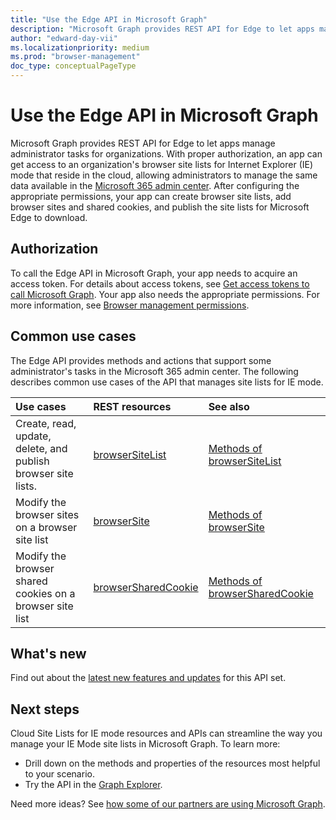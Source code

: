 ```yaml
---
title: "Use the Edge API in Microsoft Graph"
description: "Microsoft Graph provides REST API for Edge to let apps manage administrator tasks for organizations."
author: "edward-day-vii"
ms.localizationpriority: medium
ms.prod: "browser-management"
doc_type: conceptualPageType
---
```


# Use the Edge API in Microsoft Graph

Microsoft Graph provides REST API for Edge to let apps manage administrator tasks for organizations. With proper authorization, an app can get access to an organization's browser site lists for Internet Explorer (IE) mode that reside in the cloud, allowing administrators to manage the same data available in the [Microsoft 365 admin center](https://admin.microsoft.com/). After configuring the appropriate permissions, your app can create browser site lists, add browser sites and shared cookies, and publish the site lists for Microsoft Edge to download.

## Authorization

To call the Edge API in Microsoft Graph, your app needs to acquire an access token. For details about access tokens, see [Get access tokens to call Microsoft Graph](/graph/auth/). Your app also needs the appropriate permissions. For more information, see [Browser management permissions](/graph/permissions-reference#browser-management-permissions).

## Common use cases

The Edge API provides methods and actions that support some administrator's tasks in the Microsoft 365 admin center. The following describes common use cases of the API that manages site lists for IE mode.

| Use cases | REST resources | See also |
|:----------|:---------------|:---------|
| Create, read, update, delete, and publish browser site lists. | [browserSiteList](../resources/browserSiteList.md) | [Methods of browserSiteList](../resources/browserSiteList.md#methods) |
| Modify the browser sites on a browser site list | [browserSite](../resources/browsersite.md) | [Methods of browserSite](../resources/browserite.md#methods) |
| Modify the browser shared cookies on a browser site list | [browserSharedCookie](../resources/browsersharedcookie.md) | [Methods of browserSharedCookie](../resources/browsersharedcookie.md#methods) |

## What's new
Find out about the [latest new features and updates](/graph/whats-new-overview) for this API set.

## Next steps
Cloud Site Lists for IE mode resources and APIs can streamline the way you manage your IE Mode site lists in Microsoft Graph. To learn more:

- Drill down on the methods and properties of the resources most helpful to your scenario.
- Try the API in the [Graph Explorer](https://developer.microsoft.com/graph/graph-explorer).

Need more ideas? See [how some of our partners are using Microsoft Graph](https://developer.microsoft.com/graph/partners).
